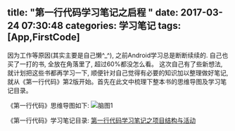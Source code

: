 title: "第一行代码学习笔记之启程 "
date: 2017-03-24 07:30:48
categories: 学习笔记
tags: [App,FirstCode]
---
因为工作等原因(其实主要是自己懒^_^), 之前Android学习总是断断续续的. 自己也买了一打的书, 全放在角落里了, 超过60%都没怎么看。 这次自己有了些新想法, 就计划把这些书都再学习一下, 顺便针对自己觉得有必要的知识加以整理做好笔记,就从《第一行代码》第2版开始。首先在此文中梳理下整本书的思维导图及学习笔记目录。

《第一行代码》思维导图如下:
![脑图1](后续补上)

<!--more-->

《第一行代码》学习笔记目录:
[第一行代码学习笔记之项目结构与活动](http://huaqianlee.github.io/2017/03/24/Android/FirstCode-learning-note-project-structure-and-activity/)
